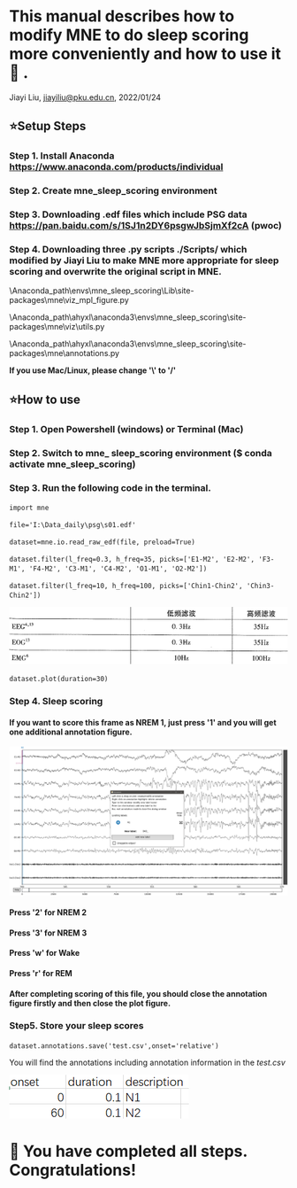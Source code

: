 # This manual describes how to modify MNE to do sleep scoring more conveniently and how to use it:dancers: .

Jiayi Liu, jiayiliu@pku.edu.cn, 2022/01/24



## :star:Setup Steps

### Step 1. Install Anaconda <https://www.anaconda.com/products/individual>

### Step 2. Create mne_sleep_scoring environment

### Step 3. Downloading .edf files which include PSG data <https://pan.baidu.com/s/1SJ1n2DY6psgwJbSjmXf2cA> (pwoc)

### Step 4. Downloading three .py scripts ./Scripts/ which modified by Jiayi Liu to make MNE more appropriate for sleep scoring and overwrite the original script in MNE.

\Anaconda_path\envs\mne_sleep_scoring\Lib\site-packages\mne\viz\_mpl_figure.py

\Anaconda_path\ahyxl\anaconda3\envs\mne_sleep_scoring\site-packages\mne\viz\\utils.py

\Anaconda_path\ahyxl\anaconda3\envs\mne_sleep_scoring\site-packages\mne\annotations.py

**If you use Mac/Linux, please change '\\' to '/'**


## :star:How to use

### Step 1. Open Powershell (windows) or Terminal (Mac)

### Step 2. Switch to mne_ sleep_scoring environment ($ conda activate mne_sleep_scoring)

### Step 3. Run the following code in the terminal.

`import mne`

`file='I:\Data_daily\psg\s01.edf'`

`dataset=mne.io.read_raw_edf(file, preload=True)`

`dataset.filter(l_freq=0.3, h_freq=35, picks=['E1-M2', 'E2-M2', 'F3-M1', 'F4-M2', 'C3-M1', 'C4-M2', 'O1-M1', 'O2-M2'])`

`dataset.filter(l_freq=10, h_freq=100, picks=['Chin1-Chin2', 'Chin3-Chin2'])`

![image-20220124104016675](https://github.com/jiayiliu-pku/sleep_scoring_mne/blob/main/Figs/image-20220124104016675.png)

`dataset.plot(duration=30)`



### Step 4. Sleep scoring

#### If you want to score this frame as NREM 1, just press '1' and you will get one additional annotation figure.

![image-20220124104246216](https://github.com/jiayiliu-pku/sleep_scoring_mne/blob/main/Figs/image-20220124104246216.png)

#### Press '2' for NREM 2

#### Press '3' for NREM 3

#### Press 'w' for Wake

#### Press 'r' for REM

#### **After completing scoring of this file, you should close the annotation figure firstly and then close the plot figure.**



### Step5. Store your sleep scores

`dataset.annotations.save('test.csv',onset='relative')`

You will find the annotations including annotation information in the _test.csv_

![image-20220124112359931](https://github.com/jiayiliu-pku/sleep_scoring_mne/blob/main/Figs/image-20220124112359931.png)



# :clap: You have completed all steps. Congratulations!

